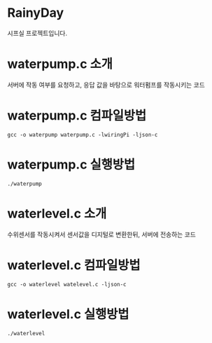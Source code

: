 # RainyDay
시프실 프로젝트입니다.

# waterpump.c 소개

서버에 작동 여부를 요청하고, 응답 값을 바탕으로 워터펌프를 작동시키는 코드

# waterpump.c 컴파일방법

    gcc -o waterpump waterpump.c -lwiringPi -ljson-c

# waterpump.c 실행방법

    ./waterpump


# waterlevel.c 소개

수위센서를 작동시켜서 센서값을 디지털로 변환한뒤, 서버에 전송하는 코드

# waterlevel.c 컴파일방법

    gcc -o waterlevel watelevel.c -ljson-c

# waterlevel.c 실행방법

    ./waterlevel
